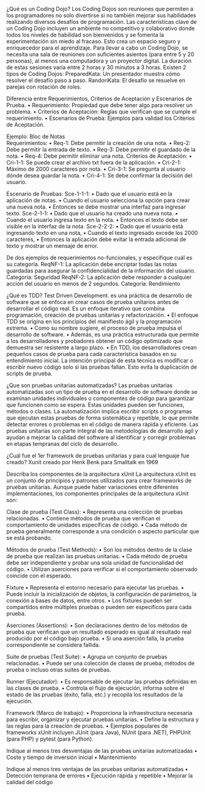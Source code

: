 ¿Qué es un Coding Dojo?
	Los Coding Dojos son reuniones que permiten a los programadores no solo divertirse si no también mejorar sus habilidades realizando diversos desafíos de programación.
	Las características clave de un Coding Dojo incluyen un ambiente no competitivo y colaborativo donde todos los niveles de habilidad son bienvenidos y se fomenta la experimentación sin miedo al fracaso. Esto crea un espacio seguro y enriquecedor para el aprendizaje.
	Para llevar a cabo un Coding Dojo, se necesita una sala de reuniones con suficientes asientos (para entre 5 y 20 personas), al menos una computadora y un proyector digital. La duración de estas sesiones varía entre 2 horas y 30 minutos a 3 horas.
  Existen 2 tipos de Coding Dojos:
		PreparedKata: Un presentador muestra cómo resolver el desafío paso a paso. 
		RandoriKata: El desafío se resuelve en parejas con rotación de roles.

Diferencia entre Requerimientos, Criterios de Aceptación y Escenarios de Prueba.
  •	Requerimiento: Propiedad que debe tener algo para resolver un problema.
  •	Criterios de Aceptación: Reglas que verifican que se cumple el requerimiento.
  •	Escenarios de Prueba: Ejemplos para validad los Criterios de Aceptación.
	
Ejemplo: Bloc de Notas	
Requerimientos:
  •	Req-1: Debe permitir la creación de una nota.
  •	Req-2: Debe permitir la entrada de texto.
  •	Req-3: Debe permitir el guardado de la nota.
  •	Req-4: Debe permitir eliminar una nota.	
Criterios de Aceptación: 
  •	Cri-1-1: Se puede crear el archivo txt fuera de la aplicación.
  •	Cri-2-1: Máximo de 2000 caracteres por nota.
  •	Cri-3-1: Se pregunta al usuario dónde desea guardar la nota.
  •	Cri-4-1: Se debe confirmar la decisión del usuario.
  
Escenario de Pruebas:
  Sce-1-1-1:
    •	Dado que el usuario está en la aplicación de notas.
    •	Cuando el usuario selecciona la opción para crear una nueva nota.
    •	Entonces se debe mostrar una interfaz para ingresar texto.
  Sce-2-1-1: 
    •	Dado que el usuario ha creado una nueva nota.
    •	Cuando el usuario ingresa texto en la nota.
    •	Entonces el texto debe ser visible en la interfaz de la nota.
  Sce-2-2-2:
    •	Dado que el usuario está ingresando texto en una nota,
    •	Cuando el texto ingresado excede los 2000 caracteres,
    •	Entonces la aplicación debe evitar la entrada adicional de texto y mostrar un mensaje de error.

De dos ejemplos de requerimientos no-funcionales, y especifique cuál es su categoría. 
ReqNF-1: 
	La aplicación debe encriptar todas las notas guardadas para asegurar la 	confidencialidad de la información del usuario.
	Categoría: Seguridad
ReqNF-2:
	La aplicación debe responder a cualquier acción del usuario en menos de 2 segundos.
	Categoría: Rendimiento
 
¿Qué es TDD?
  Test Driven Development. es una práctica de desarrollo de software que se enfoca en crear casos de prueba unitarios antes de desarrollar el código real. Es un enfoque iterativo que combina programación, creación de pruebas unitarias y refactorización.
  •	El enfoque TDD se origina en los principios del manifiesto ágil y la programación extrema.
  •	Como su nombre sugiere, el proceso de prueba impulsa el desarrollo de software.
  •	Además, es una práctica estructurada que permite a los desarrolladores y probadores obtener un código optimizado que demuestra ser resistente a largo plazo.
  •	En TDD, los desarrolladores crean pequeños casos de prueba para cada característica basados en su entendimiento inicial. La intención principal de esta técnica es modificar o escribir nuevo código solo si las pruebas fallan. Esto evita la duplicación de scripts de prueba.

¿Que son pruebas unitarias automatizadas?
  Las pruebas unitarias automatizadas son un tipo de prueba en el desarrollo de software donde se examinan unidades individuales o componentes de código para garantizar que funcionen como se espera. Estas unidades pueden ser funciones, métodos o clases. La automatización implica escribir scripts o programas que ejecutan estas pruebas de forma sistemática y repetible, lo que permite detectar errores o problemas en el código de manera rápida y eficiente. 
  Las pruebas unitarias son parte integral de las metodologías de desarrollo ágil y ayudan a mejorar la calidad del software al identificar y corregir problemas en etapas tempranas del ciclo de desarrollo.

¿Cuál fue el 1er framework de pruebas unitarias y para cual lenguaje fue creado?
  Xunit creado por Henk Benk para Smalltalk en 1969 

Describa los componentes de la arquitectura xUnit
  La arquitectura xUnit es un conjunto de principios y patrones utilizados para crear frameworks de pruebas unitarias. Aunque puede haber variaciones entre diferentes implementaciones, los componentes principales de la arquitectura xUnit son:

Clase de prueba (Test Class):
  •	Representa una colección de pruebas relacionadas.
  •	Contiene métodos de prueba que verifican el comportamiento de unidades específicas de código.
  •	Cada método de prueba generalmente corresponde a una condición o aspecto particular que se está probando.
  
Métodos de prueba (Test Methods):
•	Son los métodos dentro de la clase de prueba que realizan las pruebas unitarias.
•	Cada método de prueba debe ser independiente y probar una sola unidad de funcionalidad del código.
•	Utilizan aserciones para verificar si el comportamiento observado coincide con el esperado.

Fixture
•	Representa el entorno necesario para ejecutar las pruebas.
•	Puede incluir la inicialización de objetos, la configuración de parámetros, la conexión a bases de datos, entre otros.
•	Los fixtures pueden ser compartidos entre múltiples pruebas o pueden ser específicos para cada prueba.

Aserciones (Assertions):
•	Son declaraciones dentro de los métodos de prueba que verifican que un resultado esperado es igual al resultado real producido por el código bajo prueba.
•	Si una aserción falla, la prueba correspondiente se considera fallida.

Suite de pruebas (Test Suite):
•	Agrupa un conjunto de pruebas relacionadas.
•	Puede ser una colección de clases de prueba, métodos de prueba o incluso otras suites de pruebas.

Runner (Ejecutador):
•	Es responsable de ejecutar las pruebas definidas en las clases de prueba.
•	Controla el flujo de ejecución, informa sobre el estado de las pruebas (éxito, falla, etc.) y recopila los resultados de la ejecución.

Framework (Marco de trabajo):
•	Proporciona la infraestructura necesaria para escribir, organizar y ejecutar pruebas unitarias.
•	Define la estructura y las reglas para la creación de pruebas.
•	Ejemplos populares de frameworks xUnit incluyen JUnit (para Java), NUnit (para .NET), PHPUnit (para PHP) y pytest (para Python).

Indique al menos tres desventajas de las pruebas unitarias automatizadas
•	Coste y tiempo de inversión inicial
•	Mantenimiento

Indique al menos tres ventajas de las pruebas unitarias automatizadas
•	Detección temprana de errores
•	Ejecución rápida y repetible
•	Mejorar la calidad del código
